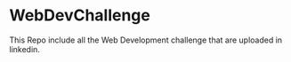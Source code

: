 # WebDevChallenge
This Repo include all the Web Development challenge that are uploaded in linkedin.
